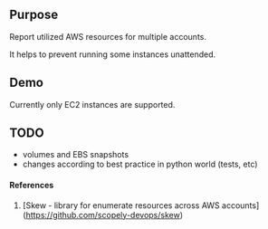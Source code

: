 ## Purpose

Report utilized AWS resources for multiple accounts. 

It helps to prevent running some instances unattended.

## Demo

Currently only EC2 instances are supported.

## TODO

+ volumes and EBS snapshots
+ changes according to best practice in python world (tests, etc)


#### References

1. [Skew - library for enumerate resources across AWS accounts] (https://github.com/scopely-devops/skew)


